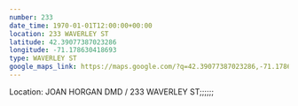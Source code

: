 ```yaml
---
number: 233
date_time: 1970-01-01T12:00:00+00:00
location: 233 WAVERLEY ST
latitude: 42.39077387023286
longitude: -71.178630418693
type: WAVERLEY ST
google_maps_link: https://maps.google.com/?q=42.39077387023286,-71.178630418693
---
```


Location: JOAN HORGAN DMD / 233 WAVERLEY ST;;;;;;
